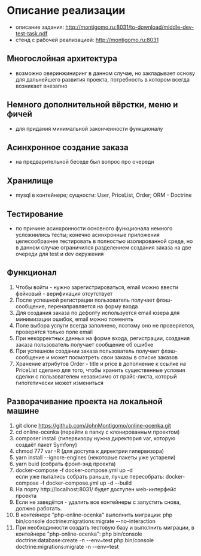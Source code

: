 # Описание реализации
  - описание задания: http://montigomo.ru:8031/to-download/middle-dev-test-task.pdf
  - стенд с рабочей реализацией: http://montigomo.ru:8031

## Многослойная архитектура
  - возможно оверинжиниринг в данном случае, но закладывает основу для дальнейшего развития проекта, потребность в котором всегда возникает внезапно</p>

## Немного дополнительной вёрстки, меню и фичей
  - для придания минимальной законченности функционалу

## Асинхронное создание заказа
   - на предварительной беседе был вопрос про очереди

## Хранилище
  - mysql в контейнере; сущности: User, PriceList, Order; ORM - Doctrine</p>

## Тестирование
  - по причине асинхронности основного функционала немного усложнились тесты;
  конечно асинхронные приложения целесообразнее тестировать в полностью изолированной среде,
  но в данном случае ограничился разделением создания заказа на две очереди для test и dev окружения</p>

## Функционал

1. Чтобы войти - нужно зарегистрироваться, email можно ввести фейковый - верификация отсутствует
2. После успешной регистрации пользователь получает флэш-сообщение, перенаправляется на форму входа
3. Для создания заказа по дефолту используется email юзера для минимизации ошибок, email можно поменять
4. Поле выбора услуги всегда заполнено, поэтому оно не проверяется, проверятся только поле email
5. При некорректных данных на форме входа, регистрации, создания заказа пользователь получает сообщение об ошибке
6. При успешном создании заказа пользователь получает флэш-сообщение и может посмотреть свои заказы в списке заказов
7. Хранение атрибутов Order - title и price в дополнение к ссылке на PriceList сделано для того,
чтобы хранить существенные условия сделки с пользователем независимо от прайс-листа,
который гипотетически может измениться


## Разворачивание проекта на локальной машине

1. git clone https://github.com/JohnMontigomo/online-ocenka.git
2. cd online-ocenka (перейти в папку с клонированным проектом)
3. composer install (гипервизору нужна директория var, которую создаёт пакет Symfony)
4. chmod 777 var -R (для доступа к директрии гипервизора)
5. yarn install --ignore-engines (некоторые пакеты уже устарели)
6. yarn buid (собрать фронт-энд проекта)
7. docker-compose -f docker-compose.yml up -d  
   если уже пытались собрать раньше, лучше пересобрать: docker-compose -f docker-compose.yml up -d --build
8. На порту http://localhost:8031/ будет доступен web-интерфейс проекта
9. Если не заведётся - удалить все контейнеры с запустить снова, должно работать.  
10. В контейнере "php-online-ocenka" выполнить миграции: php bin/console doctrine:migrations:migrate --no-interaction
11. При необходимости создать тестовую базу и выполнить миграции, в контейнере "php-online-ocenka":
      php bin/console doctrine:database:create -n --env=test
      php bin/console doctrine:migrations:migrate -n --env=test
